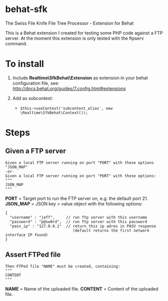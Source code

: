 behat-sfk
=========

The Swiss File Knife File Tree Processor - Extension for Behat

This is a Behat extension I created for testing some PHP code against a FTP server. At the moment this extension is only tested with the ftpserv command.

# To install

1. Include **Realtime\SfkBehat\Extension** as extension in your behat configuration file, see: http://docs.behat.org/guides/7.config.html#extensions

2. Add as subcontext:
    + `$this->useContext('subcontext_alias', new \Realtime\SfkBehat\Context());`

# Steps

## Given a FTP server

    Given a local FTP server running on port "PORT" with these options "JSON_MAP"
    -or-
    Given a local FTP server running on port "PORT" with these options:
    """
    JSON_MAP
    """

**PORT** = Target port to run the FTP server on, e.g. the default port 21.
**JSON_MAP** = JSON key > value object with the following options:

    {
      "username" : "jeff",     // run ftp server with this username
      "password" : "p@sw0rd",  // run ftp server with this password
      "pasv_ip" : "127.0.0.1"  // return this ip adres in PASV response
                                  (default returns the first network interface IP found)
    }

## Assert FTPed file

    Then FTPed file "NAME" must be created, containing:
    """
    CONTENT
    """

**NAME** = Name of the uploaded file.
**CONTENT** = Content of the uploaded file.